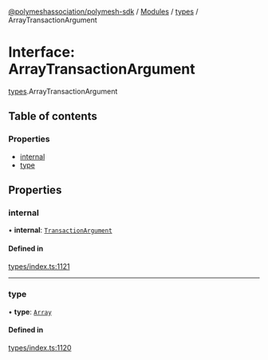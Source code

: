 [@polymeshassociation/polymesh-sdk](../README.md) / [Modules](../modules.md) / [types](../modules/types.md) / ArrayTransactionArgument

# Interface: ArrayTransactionArgument

[types](../modules/types.md).ArrayTransactionArgument

## Table of contents

### Properties

- [internal](types.ArrayTransactionArgument.md#internal)
- [type](types.ArrayTransactionArgument.md#type)

## Properties

### internal

• **internal**: [`TransactionArgument`](../modules/types.md#transactionargument)

#### Defined in

[types/index.ts:1121](https://github.com/PolymathNetwork/polymesh-sdk/blob/31dfa0dc/src/types/index.ts#L1121)

___

### type

• **type**: [`Array`](../enums/types.TransactionArgumentType.md#array)

#### Defined in

[types/index.ts:1120](https://github.com/PolymathNetwork/polymesh-sdk/blob/31dfa0dc/src/types/index.ts#L1120)
